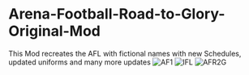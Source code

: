 # Arena-Football-Road-to-Glory-Original-Mod
This Mod recreates the AFL with fictional names with new Schedules, updated uniforms and many more updates
![AF1](https://github.com/user-attachments/assets/d1c3848c-b4da-4ca6-a741-ac4ad698bcb0)
![IFL](https://github.com/user-attachments/assets/597a26bb-3b49-4f87-81dc-4ec62ee973d3)
![AFR2G](https://github.com/user-attachments/assets/3f623c44-cc76-495c-96f7-ecb72836b5e0)
